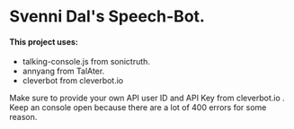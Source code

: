 # Svenni Dal's Speech-Bot.

#### This project uses:

* talking-console.js from sonictruth.
* annyang from TalAter.
* cleverbot from cleverbot.io

Make sure to provide your own API user ID and API Key from cleverbot.io . Keep an console open because there are a lot of 400 errors for some reason.


